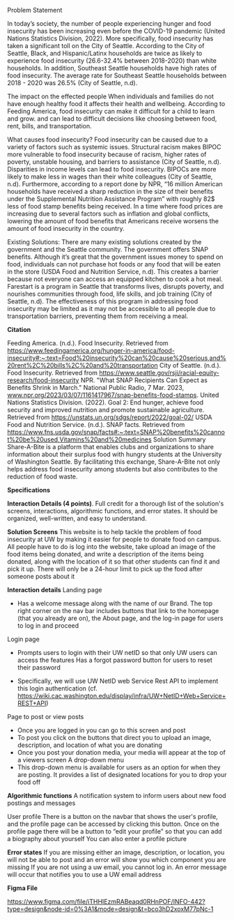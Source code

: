 Problem Statement

In today’s society, the number of people experiencing hunger and food insecurity has been increasing even before the COVID-19 pandemic (United Nations Statistics Division, 2022). More specifically, food insecurity has taken a significant toll on the City of Seattle. According to the City of Seattle, Black, and Hispanic/Latinx households are twice as likely to experience food insecurity (26.6-32.4% between 2018-2020) than white households. In addition, Southeast Seattle households have high rates of food insecurity. The average rate for Southeast Seattle households between 2018 - 2020 was 26.5% (City of Seattle, n.d). 

The impact on the effected people 
When individuals and families do not have enough healthy food it affects their health and wellbeing. According to Feeding America, food insecurity can make it difficult for a child to learn and grow. and can lead to difficult decisions like choosing between food, rent, bills, and transportation. 

What causes food insecurity?
Food insecurity can be caused due to a variety of factors such as systemic issues. Structural racism makes BIPOC more vulnerable to food insecurity because of racism, higher rates of poverty, unstable housing, and barriers to assistance (City of Seattle, n.d). Disparities in income levels can lead to food insecurity. BIPOCs are more likely to make less in wages than their white colleagues (City of Seattle, n.d).
 Furthermore, according to a report done by NPR, “16 million American households have received a sharp reduction in the size of their benefits under the Supplemental Nutrition Assistance Program” with roughly 82$ less of food stamp benefits being received. In a time where food prices are increasing due to several factors such as inflation and global conflicts, lowering the amount of food benefits that Americans receive worsens the amount of food insecurity in the country.

Existing Solutions: 
There are many existing solutions created by the government and the Seattle community. The government offers SNAP benefits. Although it’s great that the government issues money to spend on food, individuals can not purchase hot foods or any food that will be eaten in the store (USDA Food and Nutrition Service, n.d). This creates a barrier because not everyone can access an equipped kitchen to cook a hot meal. Farestart is a program in Seattle that transforms lives, disrupts poverty, and nourishes communities through food, life skills, and job training (City of Seattle, n.d). The effectiveness of this program in addressing food insecurity may be limited as it may not be accessible to all people due to transportation barriers, preventing them from receiving a meal.

**Citation**

Feeding America. (n.d.). Food Insecurity. Retrieved from https://www.feedingamerica.org/hunger-in-america/food-insecurity#:~:text=Food%20insecurity%20can%20cause%20serious,and%20rent%2C%20bills%2C%20and%20transportation
City of Seattle. (n.d.). Food Insecurity. Retrieved from https://www.seattle.gov/rsji/racial-equity-research/food-insecurity
NPR. "What SNAP Recipients Can Expect as Benefits Shrink in March." National Public Radio, 7 Mar. 2023, www.npr.org/2023/03/07/1161417967/snap-benefits-food-stamps.
United Nations Statistics Division. (2022). Goal 2: End hunger, achieve food security and improved nutrition and promote sustainable agriculture. Retrieved from https://unstats.un.org/sdgs/report/2022/goal-02/
USDA Food and Nutrition Service. (n.d.). SNAP facts. Retrieved from https://www.fns.usda.gov/snap/facts#:~:text=SNAP%20benefits%20cannot%20be%20used,Vitamins%20and%20medicines
Solution Summary
Share-A-Bite is a platform that enables clubs and organizations to share information about their surplus food with hungry students at the University of Washington Seattle. By facilitating this exchange, Share-A-Bite not only helps address food insecurity among students but also contributes to the reduction of food waste.

**Specifications**


**Interaction Details (4 points)**. Full credit for a thorough list of the solution's screens, interactions, algorithmic functions, and error states. It should be organized, well-written, and easy to understand.

**Solution Screens**
 This website is to help tackle the problem of food insecurity at UW by making it easier for people to donate food on campus. All people have to do is log into the website, take upload an image of the food items being donated, and write a description of the items being donated, along with the location of it so that other students can find it and pick it up. There will only be a 24-hour limit to pick up the food after someone posts about it

**Interaction details**
Landing page
-  Has a welcome message along with the name of our Brand. The top right corner on the nav bar includes buttons that link to the homepage (that you already are on), the About page, and the log-in page for users to log in and proceed

Login page
- Prompts users to login with their UW netID so that only UW users can access the features
Has a forgot password button for users to reset their password

- Specifically, we will use UW NetID web Service Rest API to implement this login authentication (cf. https://wiki.cac.washington.edu/display/infra/UW+NetID+Web+Service+REST+API)

Page to post or view posts
-  Once you are logged in you can go to this screen and post
- To post you click on the buttons that direct you to upload an image, description, and location of what you are donating
- Once you post your donation media, your media will appear at the top of a viewers screen
A drop-down menu
- This drop-down menu is available for users as an option for when they are posting. It provides a list of designated locations for you to drop your food off  

**Algorithmic functions**
A notification system to inform users about new food postings and messages

User profile
There is a button on the navbar that shows the user's profile, and the profile page can be accessed by clicking this button. Once on the profile page there will be a button to “edit your profile” so that you can add a biography about yourself
You can also enter a profile picture

**Error states**
If you are missing either an image, description, or location, you will not be able to post and an error will show you which component you are missing
If you are not using a uw email, you cannot log in. An error message will occur that notifies you to use a UW email address


**Figma File**

https://www.figma.com/file/iTHHIEzmRABeaqd0RHnPOF/INFO-442?type=design&node-id=0%3A1&mode=design&t=bco3hD2xoxM77pNc-1



